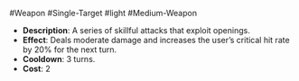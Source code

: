 #Weapon #Single-Target #light #Medium-Weapon 
- **Description**: A series of skillful attacks that exploit openings.
- **Effect**: Deals moderate damage and increases the user’s critical hit rate by 20% for the next turn.
- **Cooldown**: 3 turns.
- **Cost**: 2